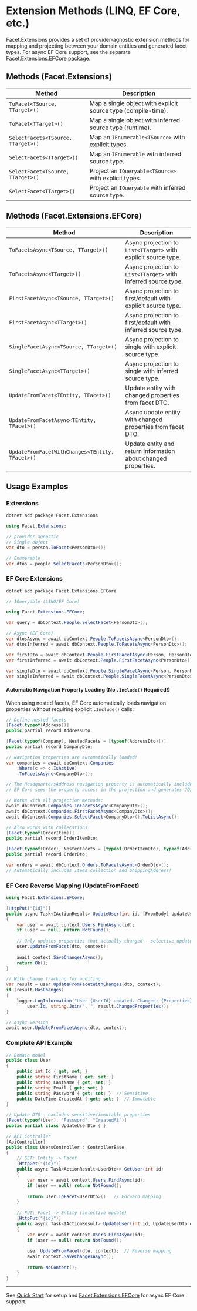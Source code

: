 # Extension Methods (LINQ, EF Core, etc.)

Facet.Extensions provides a set of provider-agnostic extension methods for mapping and projecting between your domain entities and generated facet types.
For async EF Core support, see the separate Facet.Extensions.EFCore package.

## Methods (Facet.Extensions)

| Method                              | Description                                                      |
|------------------------------------- |------------------------------------------------------------------|
| `ToFacet<TSource, TTarget>()`        | Map a single object with explicit source type (compile-time).   |
| `ToFacet<TTarget>()`                 | Map a single object with inferred source type (runtime).        |
| `SelectFacets<TSource, TTarget>()`   | Map an `IEnumerable<TSource>` with explicit types.              |
| `SelectFacets<TTarget>()`            | Map an `IEnumerable` with inferred source type.                 |
| `SelectFacet<TSource, TTarget>()`    | Project an `IQueryable<TSource>` with explicit types.           |
| `SelectFacet<TTarget>()`             | Project an `IQueryable` with inferred source type.              |

## Methods (Facet.Extensions.EFCore)

| Method                              | Description                                                      |
|------------------------------------- |------------------------------------------------------------------|
| `ToFacetsAsync<TSource, TTarget>()`  | Async projection to `List<TTarget>` with explicit source type.    |
| `ToFacetsAsync<TTarget>()`           | Async projection to `List<TTarget>` with inferred source type.    |
| `FirstFacetAsync<TSource, TTarget>()`| Async projection to first/default with explicit source type.      |
| `FirstFacetAsync<TTarget>()`         | Async projection to first/default with inferred source type.      |
| `SingleFacetAsync<TSource, TTarget>()`| Async projection to single with explicit source type.            |
| `SingleFacetAsync<TTarget>()`        | Async projection to single with inferred source type.            |
| `UpdateFromFacet<TEntity, TFacet>()` | Update entity with changed properties from facet DTO.            |
| `UpdateFromFacetAsync<TEntity, TFacet>()`| Async update entity with changed properties from facet DTO.  |
| `UpdateFromFacetWithChanges<TEntity, TFacet>()`| Update entity and return information about changed properties. |

## Usage Examples

### Extensions

```bash
dotnet add package Facet.Extensions
```

```csharp
using Facet.Extensions;

// provider-agnostic
// Single object
var dto = person.ToFacet<PersonDto>();

// Enumerable
var dtos = people.SelectFacets<PersonDto>();
```

### EF Core Extensions

```bash
dotnet add package Facet.Extensions.EFCore
```

```csharp
// IQueryable (LINQ/EF Core)

using Facet.Extensions.EFCore;

var query = dbContext.People.SelectFacet<PersonDto>();

// Async (EF Core)
var dtosAsync = await dbContext.People.ToFacetsAsync<PersonDto>();
var dtosInferred = await dbContext.People.ToFacetsAsync<PersonDto>();

var firstDto = await dbContext.People.FirstFacetAsync<Person, PersonDto>();
var firstInferred = await dbContext.People.FirstFacetAsync<PersonDto>();

var singleDto = await dbContext.People.SingleFacetAsync<Person, PersonDto>();
var singleInferred = await dbContext.People.SingleFacetAsync<PersonDto>();
```

#### Automatic Navigation Property Loading (No `.Include()` Required!)

When using nested facets, EF Core automatically loads navigation properties without requiring explicit `.Include()` calls:

```csharp
// Define nested facets
[Facet(typeof(Address))]
public partial record AddressDto;

[Facet(typeof(Company), NestedFacets = [typeof(AddressDto)])]
public partial record CompanyDto;

// Navigation properties are automatically loaded!
var companies = await dbContext.Companies
    .Where(c => c.IsActive)
    .ToFacetsAsync<CompanyDto>();

// The HeadquartersAddress navigation property is automatically included
// EF Core sees the property access in the projection and generates JOINs

// Works with all projection methods:
await dbContext.Companies.ToFacetsAsync<CompanyDto>();       
await dbContext.Companies.FirstFacetAsync<CompanyDto>();    
await dbContext.Companies.SelectFacet<CompanyDto>().ToListAsync();

// Also works with collecstions:
[Facet(typeof(OrderItem))]
public partial record OrderItemDto;

[Facet(typeof(Order), NestedFacets = [typeof(OrderItemDto), typeof(AddressDto)])]
public partial record OrderDto;

var orders = await dbContext.Orders.ToFacetsAsync<OrderDto>();
// Automatically includes Items collection and ShippingAddress!
```

### EF Core Reverse Mapping (UpdateFromFacet)

```csharp
using Facet.Extensions.EFCore;

[HttpPut("{id}")]
public async Task<IActionResult> UpdateUser(int id, [FromBody] UpdateUserDto dto)
{
    var user = await context.Users.FindAsync(id);
    if (user == null) return NotFound();
    
    // Only updates properties that actually changed - selective update
    user.UpdateFromFacet(dto, context);
    
    await context.SaveChangesAsync();
    return Ok();
}

// With change tracking for auditing
var result = user.UpdateFromFacetWithChanges(dto, context);
if (result.HasChanges)
{
    logger.LogInformation("User {UserId} updated. Changed: {Properties}", 
        user.Id, string.Join(", ", result.ChangedProperties));
}

// Async version
await user.UpdateFromFacetAsync(dto, context);
```

### Complete API Example

```csharp
// Domain model
public class User
{
    public int Id { get; set; }
    public string FirstName { get; set; }
    public string LastName { get; set; }
    public string Email { get; set; }
    public string Password { get; set; }  // Sensitive
    public DateTime CreatedAt { get; set; }  // Immutable
}

// Update DTO - excludes sensitive/immutable properties
[Facet(typeof(User), "Password", "CreatedAt")]
public partial class UpdateUserDto { }

// API Controller
[ApiController]
public class UsersController : ControllerBase
{
    // GET: Entity -> Facet
    [HttpGet("{id}")]
    public async Task<ActionResult<UserDto>> GetUser(int id)
    {
        var user = await context.Users.FindAsync(id);
        if (user == null) return NotFound();
        
        return user.ToFacet<UserDto>();  // Forward mapping
    }
    
    // PUT: Facet -> Entity (selective update)
    [HttpPut("{id}")]
    public async Task<IActionResult> UpdateUser(int id, UpdateUserDto dto)
    {
        var user = await context.Users.FindAsync(id);
        if (user == null) return NotFound();
        
        user.UpdateFromFacet(dto, context);  // Reverse mapping
        await context.SaveChangesAsync();
        
        return NoContent();
    }
}
```

---

See [Quick Start](02_QuickStart.md) for setup and [Facet.Extensions.EFCore](https://www.nuget.org/packages/Facet.Extensions.EFCore) for async EF Core support.

